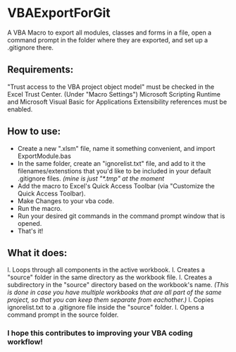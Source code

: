 # VBAExportForGit
A VBA Macro to export all modules, classes and forms in a file, open a command prompt in the folder where they are exported, and set up a .gitignore there.

## Requirements:
"Trust access to the VBA project object model" must be checked in the Excel Trust Center. (Under "Macro Settings")
Microsoft Scripting Runtime and Microsoft Visual Basic for Applications Extensibility references must be enabled.

## How to use:
* Create a new ".xlsm" file, name it something convenient, and import ExportModule.bas
* In the same folder, create an "ignorelist.txt" file, and add to it the filenames/extenstions that you'd like to be included in your default .gitignore files. *(mine is just "\*.tmp" at the moment*
* Add the macro to Excel's Quick Access Toolbar (via "Customize the Quick Access Toolbar).
* Make Changes to your vba code.
* Run the macro.
* Run your desired git commands in the command prompt window that is opened.
* That's it!

## What it does:
l. Loops through all components in the active workbook.
l. Creates a "source" folder in the same directory as the workbook file.
l. Creates a subdirectory in the "source" directory based on the workbook's name. *(This is done in case you have multiple workbooks that are all part of the same project, so that you can keep them separate from eachother.)*
l. Copies ignorelist.txt to a .gitignore file inside the "source" folder.
l. Opens a command prompt in the source folder.

### I hope this contributes to improving your VBA coding workflow!
